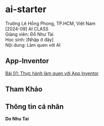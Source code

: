 # ai-starter
Trường Lê Hồng Phong, TP.HCM, Việt Nam<br/>
[2024-09] AI CLASS<br/>
Giảng viên: Đỗ Như Tài<br/>
Học sinh: [Nhập ở đây]<br/>
Nội dung: Làm quen với AI<br/>

## App-Inventor

[Bài 01: Thực hành làm quen với App Inventor](./01_app_inventor)

## Tham Khảo

## Thông tin cá nhân
**Do Nhu Tai**<br/>
